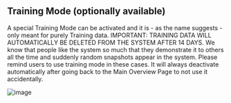 ## Training Mode (optionally available)


A special Training Mode can be activated and it is - as the name suggests - only meant for purely Training data. IMPORTANT: TRAINING DATA WILL AUTOMATICALLY BE DELETED FROM THE SYSTEM AFTER 14 DAYS.
We know that people like the system so much that they demonstrate it to others all the time and suddenly random snapshots appear in the system. Please remind users to use training mode in these cases. It will always deactivate automatically after going back to the Main Overview Page to not use it accidentally. 


![image](https://github.com/Wells-for-Zoe/book/assets/97762115/5e73c7b4-a316-4066-a9ca-e14304a8007e)
